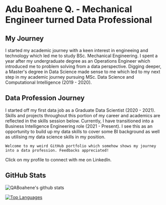 # Adu Boahene Q. - Mechanical Engineer turned Data Professional
## My Journey
I started my academic journey with a keen interest in engineeing and technology which led me to study BSc. Mechanical Engineering. I spent a year after my undergraduate degree as an Operations Engineer which introduced me to problem solving from a data perspective. 
Digging deeper, a Master's degree in Data Science made sense to me which led to my next step in my academic journey pursuing MSc. Data Science and Computational Intelligence (2019 - 2020).

## Data Profession Journey
I started off my first data job as a Graduate Data Scientist (2020 - 2021). Skills and projects throughout this portion of my career and academics are reflected in the skills session below. 
Currently, I have transitioned into a Business Intelligence Engineering role (2021 - Present). I see this as an opportunity to build up my data skills to cover some BI background as well as utilising my data science skills in my position.

`Welcome to my weird GitHub portfolio which somehow shows my journey into a data profession. Feedbacks appreciated!`

Click on my profile to connect with me on LinkedIn.

## GitHub Stats
![QABoahene's github stats](https://github-readme-stats.vercel.app/api?username=qaboahene&show_icons=true&theme=radical)

[![Top Languages](https://github-readme-stats.vercel.app/api/top-langs/?username=qaboahene&layout=compact)](https://github.com/qaboahene/github-readme-stats)
